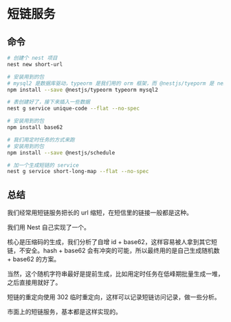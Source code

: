 # 短链服务


## 命令
```bash
# 创建个 nest 项目
nest new short-url

# 安装用到的包
# mysql2 是数据库驱动，typeorm 是我们用的 orm 框架，而 @nestjs/tyeporm 是 nest 集成 typeorm 用的
npm install --save @nestjs/typeorm typeorm mysql2

# 表创建好了，接下来插入一些数据
nest g service unique-code --flat --no-spec

# 安装用到的包
npm install base62

# 我们用定时任务的方式来跑
# 安装用到的包
npm install --save @nestjs/schedule

# 加一个生成短链的 service
nest g service short-long-map --flat --no-spec
```




## 总结
我们经常用短链服务把长的 url 缩短，在短信里的链接一般都是这种。

我们用 Nest 自己实现了一个。

核心是压缩码的生成，我们分析了自增 id + base62，这样容易被人拿到其它短链，不安全。hash + base62 会有冲突的可能，所以最终用的是自己生成随机数 + base62 的方案。

当然，这个随机字符串最好是提前生成，比如用定时任务在低峰期批量生成一堆，之后直接用就好了。

短链的重定向使用 302 临时重定向，这样可以记录短链访问记录，做一些分析。

市面上的短链服务，基本都是这样实现的。
